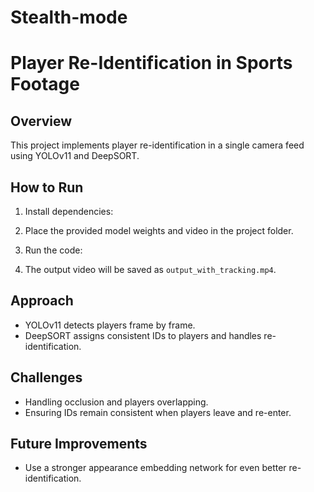 # Stealth-mode


# Player Re-Identification in Sports Footage

## Overview
This project implements player re-identification in a single camera feed using YOLOv11 and DeepSORT.

## How to Run
1. Install dependencies:

2. Place the provided model weights and video in the project folder.

3. Run the code:

4. The output video will be saved as `output_with_tracking.mp4`.

## Approach
- YOLOv11 detects players frame by frame.
- DeepSORT assigns consistent IDs to players and handles re-identification.

## Challenges
- Handling occlusion and players overlapping.
- Ensuring IDs remain consistent when players leave and re-enter.

## Future Improvements
- Use a stronger appearance embedding network for even better re-identification.
